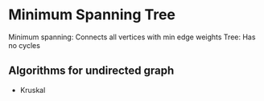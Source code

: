 # Minimum Spanning Tree

Minimum spanning: Connects all vertices with min edge weights
Tree: Has no cycles


## Algorithms for undirected graph
* Kruskal